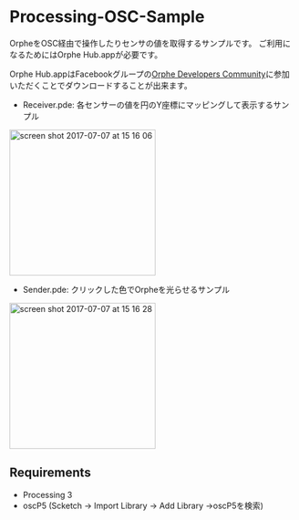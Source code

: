 # Processing-OSC-Sample
OrpheをOSC経由で操作したりセンサの値を取得するサンプルです。
ご利用になるためにはOrphe Hub.appが必要です。

Orphe Hub.appはFacebookグループの[Orphe Developers Community](https://www.facebook.com/groups/1757831034527899/)に参加いただくことでダウンロードすることが出来ます。

- Receiver.pde: 各センサーの値を円のY座標にマッピングして表示するサンプル
<img width="256" alt="screen shot 2017-07-07 at 15 16 06" src="https://user-images.githubusercontent.com/1403143/27948390-a1caa216-6334-11e7-8217-095f111fd19b.png">

- Sender.pde: クリックした色でOrpheを光らせるサンプル
<img width="256" alt="screen shot 2017-07-07 at 15 16 28" src="https://user-images.githubusercontent.com/1403143/27948418-b1912b52-6334-11e7-8076-3eb78e0704ec.png">

## Requirements
- Processing 3
- oscP5 (Scketch -> Import Library -> Add Library ->oscP5を検索)
